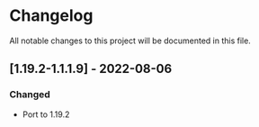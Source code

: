 # Changelog
All notable changes to this project will be documented in this file.

## [1.19.2-1.1.1.9] - 2022-08-06
### Changed
 - Port to 1.19.2